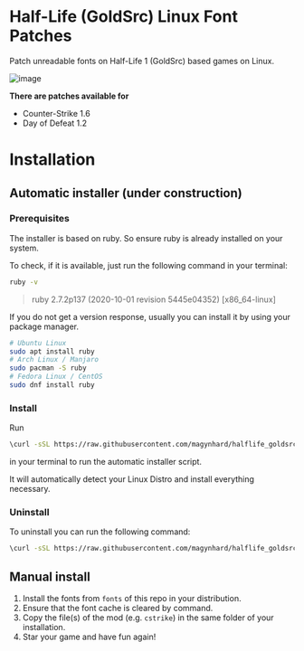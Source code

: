 # Half-Life (GoldSrc) Linux Font Patches
Patch unreadable fonts on Half-Life 1 (GoldSrc) based games on Linux.

![image](https://user-images.githubusercontent.com/14541962/215915153-32132781-630f-4c4f-a0d1-e7f4fa533378.png)


**There are patches available for**
* Counter-Strike 1.6
* Day of Defeat 1.2

# Installation
## Automatic installer (under construction)
### Prerequisites
The installer is based on ruby. So ensure ruby is already installed on your system.

To check, if it is available, just run the following command in your terminal:
```bash
ruby -v
```
> ruby 2.7.2p137 (2020-10-01 revision 5445e04352) [x86_64-linux]


If you do not get a version response, usually you can install it by using your package manager.

```bash
# Ubuntu Linux
sudo apt install ruby
# Arch Linux / Manjaro
sudo pacman -S ruby
# Fedora Linux / CentOS
sudo dnf install ruby
```
### Install
Run
```bash
\curl -sSL https://raw.githubusercontent.com/magynhard/halflife_goldsrc_linux_font_patches/master/setup.sh | ACTION=INSTALL bash
```
in your terminal to run the automatic installer script.

It will automatically detect your Linux Distro and install everything necessary.

### Uninstall
To uninstall you can run the following command:

```bash
\curl -sSL https://raw.githubusercontent.com/magynhard/halflife_goldsrc_linux_font_patches/master/setup.sh | ACTION=UNINSTALL bash
```

## Manual install
1. Install the fonts from `fonts` of this repo in your distribution.
2. Ensure that the font cache is cleared by command.
3. Copy the file(s) of the mod (e.g. `cstrike`) in the same folder of your installation.
4. Star your game and have fun again!
